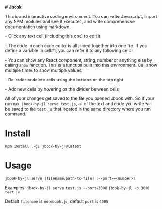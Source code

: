 **# Jbook**

This is and interactive coding environment. You can write Javascript, import any NPM modules and see it executed, and write comprehensive documentation using markdown.



\- Click any text cell (including this one) to edit it

\- The code in each code editor is all joined together into one file. If you define a variable in cell#1, you can refer it to any following cells!

\- You can show any React component, string, number or anything else by calling `show` function. This is a function built into this environment. Call show multiple times to show multiple values.

\- Re-order or delete cells using the buttons on the top right

\- Add new cells by hovering on the divider between cells

All of your changes get saved to the file you opened Jbook with. So if your run `npx jbook-by-jl serve test.js`, all of the text and code you write will be saved to the `test.js` that located in the same directory where you run command.

# Install 

`npm install [-g] jbook-by-jl@latest`

# Usage

`jbook-by-jl serve [filename/path-to-file] [--port==<number>]`

Examples: `jbook-by-jl serve test.js --port=3000` `jbook-by-jl -p 3000 test.js`

Default `filename` is `notebook.js`, default `port` is `4005`